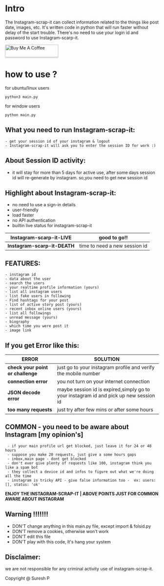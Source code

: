 # Intro

The Instagram-scrap-it can collect information related to the things like post date, images, etc.
 It's written code in python that will run faster without delay of the start trouble. 
There's no need to use your login id and password to use Instagram-scarp-it.


<a href="https://www.buymeacoffee.com/sureshpandiyan" target="_blank"><img src="https://www.buymeacoffee.com/assets/img/custom_images/orange_img.png" alt="Buy Me A Coffee" style="height: 41px !important;width: 174px !important;box-shadow: 0px 3px 2px 0px rgba(190, 190, 190, 0.5) !important;-webkit-box-shadow: 0px 3px 2px 0px rgba(190, 190, 190, 0.5) !important;" ></a>

# how to use ?

for ubuntu/linux users

`python3 main.py` 

for window users

`python main.py` 


## What you need to run Instagram-scrap-it:
    - get your session id of your instagram & logout
    - Instagram-scrap-it will ask you to enter the session ID for work :)

## About Session ID activity:
- it will stay for more than 5 days for active use, 
      after some days session id will re-generate by instagram.
	   so,you need to get new session id


## Highlight about Instagram-scrap-it:
- no need to use a sign-in details
- user-friendly
- load faster
- no API authentication
- builtin live status for instagram-scrap-it

| **Instagram-scarp-it-LIVE**  | good to go!!                  |
|------------------------------|-------------------------------|
| **Instagram-scarp-it-DEATH** | time to need a new session id |



## FEATURES:
	- instagram id
	- data about the user
	- search the users
	- your realtime profile information (yours)
	- list all instagram users
	- list fake users in following
	- Find hashtags for your post
	- list of active story post (yours)
	- recent inbox online users (yours)
	- list all followings
	- unread message (yours)
	- biography
	- which time you were post it
	- image link


## If you get Error like this:

| **ERROR**                         | **SOLUTION**                                                                          |
|-----------------------------------|---------------------------------------------------------------------------------------|
| **check your point or challenge** | just go to your instagram profile and verify the mobile number                        |
| **connection error**              | you not turn on your internet connection                                              | 
| **JSON decode error**             | maybe session id is expired,simply go to your instagram id and pick up new session id |
| **too many requests**             | just try after few mins or after some hours                                           |


## COMMON - you need to be aware about Instagram [my opinion's]
     - if your main profile url get blocked, just leave it for 24 or 48 hours
     - suppose you make 20 requests, just give a some hours gaps
     - inbox,main page - dont get blocked 
     - don't ever give plenty of requests like 100, instagram think you like a spam bot
     - they collect a device id and infos to figure out what we're doing all the time
     - instagram is tricky API - give false information too -  ex: users: [], status: 'ok'

**ENJOY THE INSTAGRAM-SCRAP-IT | ABOVE POINTS JUST FOR COMMON AWARE ABOUT INSTAGRAM**

## Warning !!!!!!!
   - DON'T change anything in this main.py file, except import & folsid.py
   - DON'T remove a cookies, otherwise won't work
   - DON'T edit this file
   - DON'T play with this code, It's hang your system
   

## Disclaimer:
we are not responsible for any criminal activity use of instagram-scrap-it.


Copyright @ Suresh P 
 
